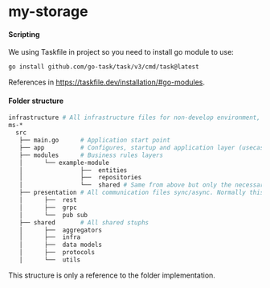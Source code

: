 # my-storage

#### Scripting

We using Taskfile in project so you need to install go module to use:

```bash
go install github.com/go-task/task/v3/cmd/task@latest
```

References in https://taskfile.dev/installation/#go-modules.

#### Folder structure

```sh
infrastructure # All infrastructure files for non-develop environment, Terraform, Kubernetes, etc.
ms-*
  src
   ├── main.go      # Application start point
   ├── app          # Configures, startup and application layer (usecases, helpers and something like that)
   ├── modules      # Business rules layers
   │      └── example-module
   │                ├──  entities
   │                ├──  repositories
   │                └──  shared # Same from above but only the necessary
   ├── presentation # All communication files sync/async. Normally this was in shared/infra but because of we have a large file numbers we try a different approach here.
   │      ├──  rest
   │      ├──  grpc
   │      └──  pub sub
   ├── shared       # All shared stuphs
   │      ├──  aggregators
   │      ├──  infra
   │      ├──  data models
   │      ├──  protocols
   │      └──  utils
```

This structure is only a reference to the folder implementation.
